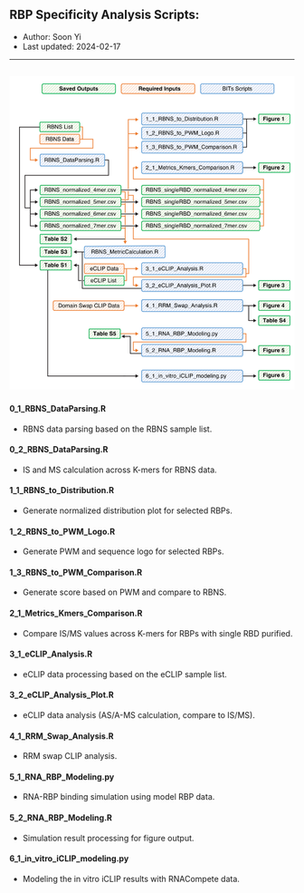 ## RBP Specificity Analysis Scripts:
- Author: Soon Yi
- Last updated: 2024-02-17
-------------------------------------------------------------------------------------------------------------------
![alt text](https://github.com/S00NYI/Specificity_BITs/blob/main/Analysis_Outline.png?raw=true)
-------------------------------------------------------------------------------------------------------------------

#### 0_1_RBNS_DataParsing.R
  - RBNS data parsing based on the RBNS sample list.

#### 0_2_RBNS_DataParsing.R
  - IS and MS calculation across K-mers for RBNS data.

#### 1_1_RBNS_to_Distribution.R
  - Generate normalized distribution plot for selected RBPs.

#### 1_2_RBNS_to_PWM_Logo.R
  - Generate PWM and sequence logo for selected RBPs.

#### 1_3_RBNS_to_PWM_Comparison.R
  - Generate score based on PWM and compare to RBNS.

#### 2_1_Metrics_Kmers_Comparison.R
  - Compare IS/MS values across K-mers for RBPs with single RBD purified.
  
#### 3_1_eCLIP_Analysis.R
  - eCLIP data processing based on the eCLIP sample list.
   
#### 3_2_eCLIP_Analysis_Plot.R
  - eCLIP data analysis (AS/A-MS calculation, compare to IS/MS).

#### 4_1_RRM_Swap_Analysis.R
  - RRM swap CLIP analysis.

#### 5_1_RNA_RBP_Modeling.py
  - RNA-RBP binding simulation using model RBP data.
   
#### 5_2_RNA_RBP_Modeling.R
  - Simulation result processing for figure output.

#### 6_1_in_vitro_iCLIP_modeling.py
  - Modeling the in vitro iCLIP results with RNACompete data.


